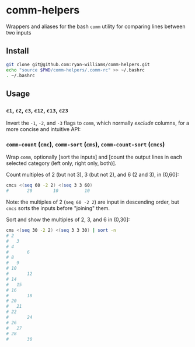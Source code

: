 # comm-helpers
Wrappers and aliases for the bash `comm` utility for comparing lines between two inputs

## Install
```bash
git clone git@github.com:ryan-williams/comm-helpers.git
echo "source $PWD/comm-helpers/.comm-rc" >> ~/.bashrc
. ~/.bashrc
```

## Usage

### `c1`, `c2`, `c3`, `c12`, `c13`, `c23`
Invert the `-1`, `-2`, and `-3` flags to `comm`, which normally *exclude* columns, for a more concise and intuitive API:

### `comm-count` (`cmc`), `comm-sort` (`cms`), `comm-count-sort` (`cmcs`)
Wrap `comm`, optionally [sort the inputs] and [count the output lines in each selected category (left only, right only, both)].

Count multiples of 2 (but not 3), 3 (but not 2), and 6 (2 and 3), in (0,60]:
```bash
cmcs <(seq 60 -2 2) <(seq 3 3 60)
#       20	      10	      10
```
Note: the multiples of 2 (`seq 60 -2 2`) are input in descending order, but `cmcs` sorts the inputs before "joining" them.

Sort and show the multiples of 2, 3, and 6 in (0,30]:
```bash
cms <(seq 30 -2 2) <(seq 3 3 30) | sort -n
# 2
# 	3
# 4
# 		6
# 8
# 	9
# 10
# 		12
# 14
# 	15
# 16
# 		18
# 20
# 	21
# 22
# 		24
# 26
# 	27
# 28
# 		30
```
